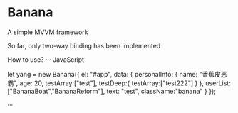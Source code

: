 # Banana
A simple MVVM framework

So far, only two-way binding has been implemented


How to use?
··· JavaScript

let yang = new Banana({
            el: "#app",
            data: {
                personalInfo: {
                    name: "香蕉皮恶霸",
                    age: 20,
                    testArray:["test"],
                    testDeep:{
                        testArray:["test222"]
                    }
                },
                userList:["BananaBoat","BananaReform"],
                text: "test",
                className:"banana"
            }
        });
        
···
